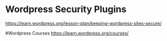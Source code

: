 # Wordpress Security Plugins
https://learn.wordpress.org/lesson-plan/keeping-wordpress-sites-secure/

#Wordpress Courses
https://learn.wordpress.org/courses/
